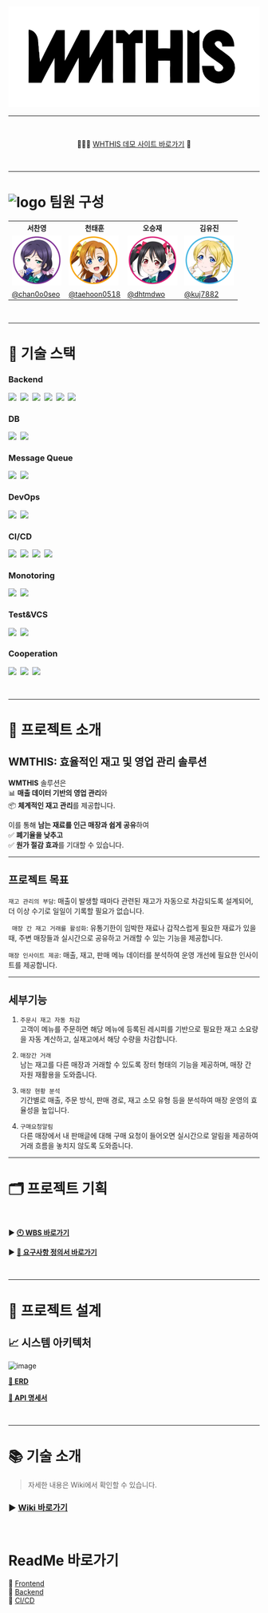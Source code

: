 <div align="center">
  <img src="./readme-images/icon.png" alt="logo" width="550">
</div>

---

<br>

<div align="center">

🏃🏻‍♀️ [WHTHIS 데모 사이트 바로가기](https://www.wmthis.n-e.kr) 💨

</div>
<br>

 ---

# <img src="https://i.namu.wiki/i/i4lq7xgSiZoHNJFK7Zcon9-4AJtQMNsCoezqrOcBIgoIst9dfGMn863K0Qmru8prJDtUvOLHky_uuVwGqkuE6MhHGBwrLeMP7cc72-XSaHUdmz8r11xhxCo-pKesnUfavCgH9etSvzhKezlFQ37MIg.svg" alt="logo" width="30"> 팀원 구성

<div align="center">
  <table>
    <tr>
      <th>서찬영</th>
      <th>천태훈</th>
      <th>오승재</th>
      <th>김유진</th>
    </tr>
    <tr>
      <td><img src="./readme-images/no.webp" width="100" height="100"/></td>
       <td><img src="./readme-images/honoka.webp" width="100" height="100"/></td>
       <td><img src="./readme-images/ni.webp" width="100" height="100"/></td>
       <td><img src="./readme-images/eri.webp" width="100" height="100"/></td>
    </tr>
    <tr>
      <td><a href="https://github.com/chan0o0seo">@chan0o0seo</a></td>
      <td><a href="https://github.com/taehoon0518">@taehoon0518</a></td>
      <td><a href="https://github.com/dhtmdwo">@dhtmdwo</a></td>
      <td><a href="https://github.com/kuj7882">@kuj7882</a></td>
    </tr>
  </table>
</div>

<br>

---

# 🔧 기술 스택

### Backend


<img src="https://img.shields.io/badge/SpringBatch-%236DB33F?style=&logo=spring">&nbsp;
<img src="https://img.shields.io/badge/Java-%23ED8B00?logo=openjdk&logoColor=white">&nbsp;
<img src="https://img.shields.io/badge/SpringBoot-%236DB33F?logo=springboot&logoColor=white">&nbsp;
<img src="https://img.shields.io/badge/SpringSecurity-%236DB33F?logo=springsecurity&logoColor=white">&nbsp;
<img src="https://img.shields.io/badge/Gradle-%2302306C?logo=gradle&logoColor=white">&nbsp;
<img src="https://img.shields.io/badge/JWT-%23000000?logo=jsonwebtokens&logoColor=white">&nbsp;


### DB


<img src="https://img.shields.io/badge/Redis-%23DC382D?logo=redis&logoColor=white">&nbsp;
<img src="https://img.shields.io/badge/MariaDB-%23003545?logo=mariadb&logoColor=white">&nbsp;

### Message Queue

<img src="https://img.shields.io/badge/Kafka-%2300111C?logo=apachekafka&logoColor=white">&nbsp;
<img src="https://img.shields.io/badge/ZooKeeper-%236C3A1D?logo=apache&logoColor=white">&nbsp;

### DevOps


<img src="https://img.shields.io/badge/Ansible-%23000000?logo=ansible&logoColor=white">&nbsp;
<img src="https://img.shields.io/badge/Helm-%230074C1?logo=helm&logoColor=white">&nbsp;

### CI/CD

<img src="https://img.shields.io/badge/Kubernetes-%23326CE5?logo=kubernetes&logoColor=white">&nbsp;
<img src="https://img.shields.io/badge/Docker-002260?style=flat&logo=docker&logoColor=white">&nbsp;
<img src="https://img.shields.io/badge/Jenkins-CF4045?style=flat&logo=jenkins&logoColor=white">&nbsp;
<img src="https://img.shields.io/badge/GitHub%20Webhook-%23181717?logo=github&logoColor=white">&nbsp;

### Monotoring

<img src="https://img.shields.io/badge/Grafana-F46800?style=flat&logo=Grafana&logoColor=white">&nbsp;
<img src="https://img.shields.io/badge/Prometheus-E6522C?style=flat&logo=Prometheus&logoColor=white">&nbsp;

### Test&VCS

<img src="https://img.shields.io/badge/Locust-%23000000?logo=python&logoColor=white">&nbsp;
<img src="https://img.shields.io/badge/Git-F05032?style=flat&logo=git&logoColor=white">&nbsp;

### Cooperation

<img src="https://img.shields.io/badge/GitHub-181717?style=flat&logo=github&logoColor=white">&nbsp;
<img src="https://img.shields.io/badge/Discord-5865F2?style=flat&logo=Discord&logoColor=white">&nbsp;
<img src="https://img.shields.io/badge/Figma-F24E1E?style=flat&logo=Figma&logoColor=white">&nbsp;

<br>

---

# 🔮 프로젝트 소개

## **WMTHIS: 효율적인 재고 및 영업 관리 솔루션**

**WMTHIS** 솔루션은  
📊 **매출 데이터 기반의 영업 관리**와  
📦 **체계적인 재고 관리**를 제공합니다.

이를 통해 **남는 재료를 인근 매장과 쉽게 공유**하여  
✅ **폐기율을 낮추고**  
✅ **원가 절감 효과**를 기대할 수 있습니다.

---

## **프로젝트 목표**

```재고 관리의 부담```: 매출이 발생할 때마다 관련된 재고가 자동으로 차감되도록 설계되어,
더 이상 수기로 일일이 기록할 필요가 없습니다.

``` 매장 간 재고 거래를 활성화```: 유통기한이 임박한 재료나
갑작스럽게 필요한 재료가 있을 때,
주변 매장들과 실시간으로 공유하고 거래할 수 있는 기능을 제공합니다.

```매장 인사이트 제공```: 매출, 재고, 판매 메뉴 데이터를 분석하여
운영 개선에 필요한 인사이트를 제공합니다.


---

## **세부기능**

1. ```주문시 재고 자동 차감``` <br>
   고객이 메뉴를 주문하면 해당 메뉴에 등록된 레시피를 기반으로 필요한 재고 소요량을 자동 계산하고, 실재고에서 해당 수량을 차감합니다.

1. ```매장간 거래``` <br> 남는 재고를 다른 매장과 거래할 수 있도록 장터 형태의 기능을 제공하며, 매장 간 자원 재활용을 도와줍니다.

1. ```매장 현황 분석``` <br> 기간별로 매출, 주문 방식, 판매 경로, 재고 소모 유형 등을 분석하여 매장 운영의 효율성을 높입니다.

1. ```구매요청알림``` <br> 다른 매장에서 내 판매글에 대해 구매 요청이 들어오면 실시간으로 알림을 제공하여 거래 흐름을 놓치지 않도록 도와줍니다.


---

# 🗂️ 프로젝트 기획

<br>

▶ [**🕙 WBS 바로가기**](https://docs.google.com/spreadsheets/d/1LdWS6icJXQ0v-Flu6HQHA01YwZ88RcX8zlemLsZBi1U/edit?gid=0#gid=0)

▶ [**📑 요구사항 정의서 바로가기**](https://docs.google.com/spreadsheets/d/16wSc1cXDfdekU2iw4pQBwFMDCW2UYdl9KT6ui1QOgOY/edit?gid=0#gid=0)

<br>

---

# 📜 프로젝트 설계

## **📈 시스템 아키텍처**
![image](https://github.com/user-attachments/assets/d4070810-f5ea-48a7-a58e-ba47aa74d8de)


[**🎨 ERD**](https://www.erdcloud.com/d/gaWyQgoD7gXc2LNvG)

[**📃 API 명세서**](https://www.wmthis.kro.kr/swagger-ui/index.html)


<br>

---

# 📚 기술 소개

> 자세한 내용은 Wiki에서 확인할 수 있습니다.

### ▶ [**Wiki 바로가기**](https://github.com/beyond-sw-camp/be12-fin-5verdose-WMTHIS-BE/wiki)

<br>

# ReadMe 바로가기

🔗 [Frontend](https://github.com/beyond-sw-camp/be12-fin-5verdose-WMTHIS-FE/blob/main/README.md) <br>
🔗 [Backend](https://github.com/beyond-sw-camp/be12-fin-5verdose-WMTHIS-BE/blob/main/README.md) <br>
🔗 [CI/CD](https://github.com/beyond-sw-camp/be12-fin-5verdose-WMTHIS-BE/tree/main/cicd/README.md) <br>
